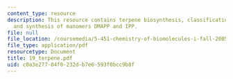 ```yaml
---
content_type: resource
description: This resource contains terpene biosynthesis, classification of terpenes,
  and synthesis of manomers DMAPP and IPP.
file: null
file_location: /coursemedia/5-451-chemistry-of-biomolecules-i-fall-2005/c0a3e27704f0232db7e6593f0bcc9b8f_19_terpene.pdf
file_type: application/pdf
resourcetype: Document
title: 19_terpene.pdf
uid: c0a3e277-04f0-232d-b7e6-593f0bcc9b8f
---
```

